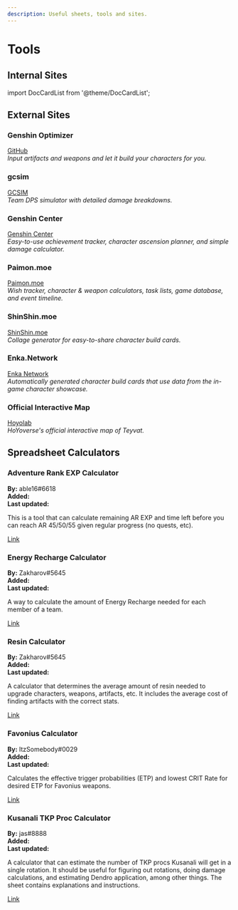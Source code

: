 ```yaml
---
description: Useful sheets, tools and sites.
---
```


# Tools

## Internal Sites

import DocCardList from '@theme/DocCardList';

<DocCardList />

## External Sites

### Genshin Optimizer

[GitHub](https://frzyc.github.io/genshin-optimizer/)  
_Input artifacts and weapons and let it build your characters for you._

### gcsim

[GCSIM](https://gcsim.app/)  
_Team DPS simulator with detailed damage breakdowns._

### Genshin Center

[Genshin Center](https://genshin-center.com)  
_Easy-to-use achievement tracker, character ascension planner, and simple damage calculator._

### Paimon.moe

[Paimon.moe](https://paimon.moe/)  
_Wish tracker, character & weapon calculators, task lists, game database, and event timeline._

### ShinShin.moe

[ShinShin.moe](https://shinshin.moe/)  
_Collage generator for easy-to-share character build cards._

### Enka.Network

[Enka Network](https://enka.network/)  
_Automatically generated character build cards that use data from the in-game character showcase._

### Official Interactive Map

[Hoyolab](https://act.hoyolab.com/ys/app/interactive-map/index.html)  
_HoYoverse's official interactive map of Teyvat._

## Spreadsheet Calculators

### Adventure Rank EXP Calculator

**By:** able16\#6618  
**Added:** <Version date="2021-01-07" />  
**Last updated:** <VersionHl date="2021-01-07" />

This is a tool that can calculate remaining AR EXP and time left before you can reach AR 45/50/55 given regular progress \(no quests, etc\).

[Link](https://docs.google.com/spreadsheets/d/1kBbbh6bIUjVeUmG_ZAXtAkG7uFnlfJSYh3wJ11qPlU4/edit?usp=sharing)

### Energy Recharge Calculator

**By:** Zakharov\#5645  
**Added:** <Version date="2021-07-17" />  
**Last updated:** <VersionHl date="2022-09-30" />

A way to calculate the amount of Energy Recharge needed for each member of a team.

[Link](https://docs.google.com/spreadsheets/d/1-vkmgp5n0bI9pvhUg110Aza3Emb2puLWdeoCgrxDlu4/edit#gid=1841979497)

### Resin Calculator

**By:** Zakharov\#5645  
**Added:** <Version date="2021-06-26" />  
**Last updated:** <VersionHl date="2021-06-26" />

A calculator that determines the average amount of resin needed to upgrade characters, weapons, artifacts, etc. It includes the average cost of finding artifacts with the correct stats.

[Link](https://docs.google.com/spreadsheets/d/1QZhdx6-L7jAJDqV9OfPYhl0Q0R8DYpwJz2KIyjHE2Ow/edit#gid=1421390734)

### Favonius Calculator

**By:** ItzSomebody\#0029  
**Added:** <Version date="2022-01-15" />  
**Last updated:** <VersionHl date="2022-01-15" />  

Calculates the effective trigger probabilities \(ETP\) and lowest CRIT Rate for desired ETP for Favonius weapons.  

[Link](https://docs.google.com/spreadsheets/d/1YOTy4wxYOEIA9SEWJP8imDZYaVlSEI6IwcBk9VKvZgM/edit?usp=sharing)

### Kusanali TKP Proc Calculator

**By:** jas\#8888  
**Added:** <Version date="2022-11-15" />  
**Last updated:** <VersionHl date="2022-11-15" />  

A calculator that can estimate the number of TKP procs Kusanali will get in a single rotation. It should be useful for figuring out rotations, doing damage calculations, and estimating Dendro application, among other things. The sheet contains explanations and instructions. 

[Link](https://docs.google.com/spreadsheets/d/1qlgBoDvhHIJykfXjs_rO1szvNPCo49azU2FwBi3lRuA/edit?usp=sharing)
